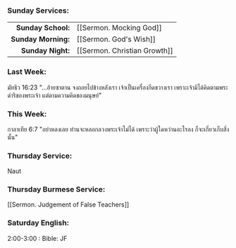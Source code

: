 ### Sunday Services:
| | |
| --:|:-- |
| **Sunday School:**  | [[Sermon. Mocking God]] |
| **Sunday Morning:** | [[Sermon. God's Wish]] |
| **Sunday Night:**   | [[Sermon. Christian Growth]] |
### Last Week: 
มัทธิว 16:23 "...อ้ายซาตาน จงถอยไปข้างหลังเรา เจ้าเป็นเครื่องกีดขวางเรา เพราะเจ้ามิได้คิดตามพระดำริของพระเจ้า แต่ตามความคิดของมนุษย์"
### This Week:
กาลาเทีย 6:7 "อย่าหลงเลย ท่านจะหลอกลวงพระเจ้าไม่ได้ เพราะว่าผู้ใดหว่านอะไรลง ก็จะเกี่ยวเก็บสิ่งนั้น"
### Thursday Service:
Naut
### Thursday Burmese Service:
[[Sermon. Judgement of False Teachers]]
### Saturday English:
2:00-3:00 : Bible:  JF